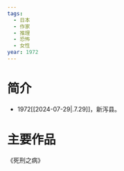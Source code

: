 ```yaml
---
tags:
  - 日本
  - 作家
  - 推理
  - 恐怖
  - 女性
year: 1972
---
```

# 简介

- 1972[[2024-07-29|.7.29]]，新泻县。
# 主要作品

《死刑之病》